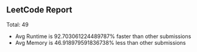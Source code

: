 ## LeetCode Report
Total:  49
* Avg Runtime is 92.703061224489787% faster than other submissions
* Avg Memory is 46.918979591836738% less than other submissions



